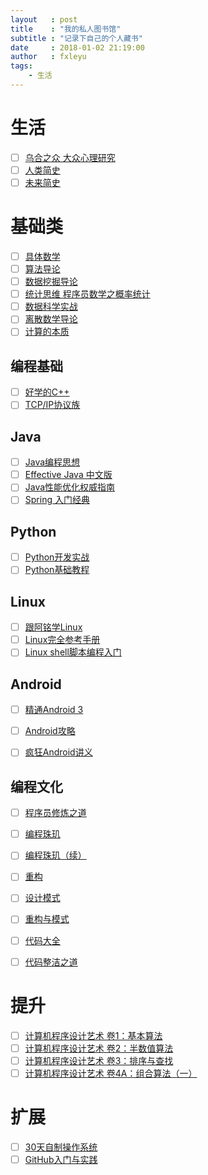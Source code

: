 ```yaml
---
layout   : post
title    : "我的私人图书馆"
subtitle : "记录下自己的个人藏书"
date     : 2018-01-02 21:19:00
author   : fxleyu
tags:
    - 生活
---
```


# 生活
- [ ] [乌合之众 大众心理研究](https://book.douban.com/subject/1012611/)
- [ ] [人类简史](https://book.douban.com/subject/25985021/)
- [ ] [未来简史](https://book.douban.com/subject/26943161/)

# 基础类
- [ ] [具体数学](https://book.douban.com/subject/21323941/)
- [ ] [算法导论](https://book.douban.com/subject/20432061/)
- [ ] [数据挖掘导论](https://book.douban.com/subject/5377669/)
- [ ] [统计思维 程序员数学之概率统计](https://book.douban.com/subject/24381562/)
- [ ] [数据科学实战](https://book.douban.com/subject/26320485/)
- [ ] [离散数学导论](https://book.douban.com/subject/1219002/)
- [ ] [计算的本质](https://book.douban.com/subject/26148763/)

## 编程基础
- [ ] [好学的C++](https://book.douban.com/subject/7063668/)
- [ ] [TCP/IP协议族](https://book.douban.com/subject/1801180/)

## Java
- [ ] [Java编程思想](https://book.douban.com/subject/2130190/)
- [ ] [Effective Java 中文版](https://book.douban.com/subject/3360807/)
- [ ] [Java性能优化权威指南](https://book.douban.com/subject/25828043/)
- [ ] [Spring 入门经典](https://book.douban.com/subject/26652876/)

## Python
- [ ] [Python开发实战](https://book.douban.com/subject/25880219/)
- [ ] [Python基础教程](https://book.douban.com/subject/25880388/)

## Linux
- [ ] [跟阿铭学Linux](https://book.douban.com/subject/26005630/)
- [ ] [Linux完全参考手册](https://book.douban.com/subject/3519374/)
- [ ] [Linux shell脚本编程入门](https://book.douban.com/subject/25980976/)

## Android
- [ ] [精通Android 3](https://book.douban.com/subject/6902972/)
- [ ] [Android攻略](https://book.douban.com/subject/10793952/)
- [ ] [疯狂Android讲义](https://book.douban.com/subject/26410861/)


## 编程文化
- [ ] [程序员修炼之道](https://book.douban.com/subject/5387402/)
- [ ] [编程珠玑](https://book.douban.com/subject/3227098/)
- [ ] [编程珠玑（续）](https://book.douban.com/subject/6124333/)
- [ ] [重构](https://book.douban.com/subject/4262627/)
- [ ] [设计模式](https://book.douban.com/subject/1052241/)
- [ ] [重构与模式](https://book.douban.com/subject/5360962/)
- [ ] [代码大全](https://book.douban.com/subject/1477390/)
- [ ] [代码整洁之道](https://book.douban.com/subject/4199741/)


# 提升
- [ ] [计算机程序设计艺术 卷1：基本算法](https://book.douban.com/subject/5258931/)
- [ ] [计算机程序设计艺术 卷2：半数值算法](https://book.douban.com/subject/5258932/)
- [ ] [计算机程序设计艺术 卷3：排序与查找](https://book.douban.com/subject/5258933/)
- [ ] [计算机程序设计艺术 卷4A：组合算法（一）](https://book.douban.com/subject/7564419/)

# 扩展
- [ ] [30天自制操作系统](https://book.douban.com/subject/11530329/)
- [ ] [GitHub入门与实践](https://book.douban.com/subject/26462816/)
